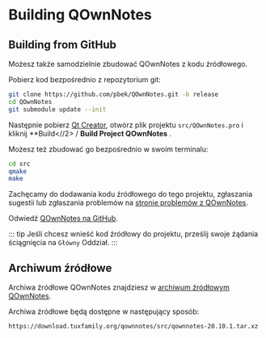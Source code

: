 # Building QOwnNotes

## Building from GitHub

Możesz także samodzielnie zbudować QOwnNotes z kodu źródłowego.

Pobierz kod bezpośrednio z repozytorium git:

```bash
git clone https://github.com/pbek/QOwnNotes.git -b release
cd QOwnNotes
git submodule update --init
```

Następnie pobierz [Qt Creator](https://www.qt.io/download-open-source), otwórz plik projektu `src/QOwnNotes.pro` i kliknij **Build<//2> / **Build Project QOwnNotes** .</p>

Możesz też zbudować go bezpośrednio w swoim terminalu:

```bash
cd src
qmake
make
```

Zachęcamy do dodawania kodu źródłowego do tego projektu, zgłaszania sugestii lub zgłaszania problemów na [stronie problemów z QOwnNotes](https://github.com/pbek/QOwnNotes/issues).

Odwiedź [QOwnNotes na GitHub](https://github.com/pbek/QOwnNotes).

::: tip
Jeśli chcesz wnieść kod źródłowy do projektu, prześlij swoje żądania ściągnięcia na `Główny` Oddział.
:::

## Archiwum źródłowe

Archiwa źródłowe QOwnNotes znajdziesz w [archiwum źródłowym QOwnNotes](https://download.tuxfamily.org/qownnotes/src/).

Archiwa źródłowe będą dostępne w następujący sposób:

`https://download.tuxfamily.org/qownnotes/src/qownnotes-20.10.1.tar.xz`
